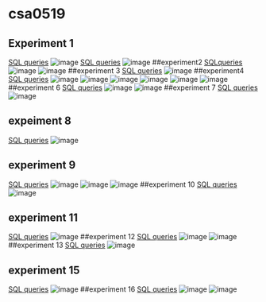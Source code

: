 # csa0519
## Experiment 1
[SQL queries](https://github.com/vamsi050802/csa0519/blob/main/Expr1)
![image](https://user-images.githubusercontent.com/113341779/191198225-ea2a13eb-d76b-4de4-baee-40765e5ba0e7.png)
[SQL queries](https://github.com/vamsi050802/csa0519/blob/main/exp%201)
![image](https://user-images.githubusercontent.com/113341779/191203152-d01a0809-a18c-45ad-8373-452a120fa67e.png)
##experiment2
[SQLqueries](https://github.com/vamsi050802/csa0519/blob/main/exp%202)
![image](https://user-images.githubusercontent.com/113341779/191312301-2faf6b0e-4cba-4c92-8cb4-c339a308b3aa.png)
![image](https://user-images.githubusercontent.com/113341779/191312584-950e7a6b-77b3-4bda-bc2a-3825cb064f06.png)
##experiment 3
[SQL queries](https://github.com/vamsi050802/csa0519/blob/main/exp3)
![image](https://user-images.githubusercontent.com/113341779/191308557-8d3a82af-c69b-40ab-bc72-ec05def75a46.png)
##experiment4
[SQL queries](https://github.com/vamsi050802/csa0519/blob/main/exp4)
![image](https://user-images.githubusercontent.com/113341779/191309554-36cb73fe-8dfe-45e5-a597-e981164ae5c8.png)
![image](https://user-images.githubusercontent.com/113341779/191310460-3aafeabe-6949-4616-bb9d-586fddd71955.png)
![image](https://user-images.githubusercontent.com/113341779/191310519-6d48c272-0860-465f-b4a9-43ce60c48af8.png)
![image](https://user-images.githubusercontent.com/113341779/191310590-cdbc9e23-95b6-4a83-a8e6-8b09fe87312b.png)
![image](https://user-images.githubusercontent.com/113341779/191310681-ffdf7735-995e-4514-a991-dc1062085428.png)
![image](https://user-images.githubusercontent.com/113341779/191310726-4361acad-af4d-4436-a931-23139a6e6a1c.png)
##experiment 6
[SQL queries](https://github.com/vamsi050802/csa0519/blob/main/exp6)
![image](https://user-images.githubusercontent.com/113341779/191310794-77434f47-ec15-4f4c-a7e5-f56cc9dbec98.png)
![image](https://user-images.githubusercontent.com/113341779/191310884-a907fa20-9d22-4707-8a91-38793c2264ce.png)
##experiment 7
[SQL queries](https://github.com/vamsi050802/csa0519/blob/main/exp7)
![image](https://user-images.githubusercontent.com/113341779/191311734-d0d5e9b4-dc68-41a1-bde5-364e59a64189.png)
## expeiment 8
[SQL queries](https://github.com/vamsi050802/csa0519/blob/main/exp8)
![image](https://user-images.githubusercontent.com/113341779/191540503-b335289d-773a-43ed-8b7e-78cb43130f5a.png)
## experiment 9
[SQL queries](https://github.com/vamsi050802/csa0519/blob/main/exp9)
![image](https://user-images.githubusercontent.com/113341779/191541040-7244327f-d50f-4118-83c2-d14563c43788.png)
![image](https://user-images.githubusercontent.com/113341779/191541076-dd69ba5a-f63a-46ac-b6f6-7841abda032c.png)
![image](https://user-images.githubusercontent.com/113341779/191541114-5d93264d-47c6-44f1-a3d9-ad617414c912.png)
##experiment 10
[SQL queries](https://github.com/vamsi050802/csa0519/blob/main/exp10)
![image](https://user-images.githubusercontent.com/113341779/191541326-f1cf4551-dc54-4aec-99bf-06e00259f84a.png)
## experiment 11
[SQL queries](https://github.com/vamsi050802/csa0519/blob/main/exp11)
![image](https://user-images.githubusercontent.com/113341779/191539327-1e478076-117d-48c0-adf6-34bc962771fc.png)
##experiment 12
[SQL queries](https://github.com/vamsi050802/csa0519/blob/main/exp12)
![image](https://user-images.githubusercontent.com/113341779/191542045-3151c185-c963-43de-903b-de5f8a1571e7.png)
![image](https://user-images.githubusercontent.com/113341779/191542100-1b79b879-877d-4b6f-ac58-76b04fecf08a.png)
##experiment 13
[SQL queries](https://github.com/vamsi050802/csa0519/blob/main/exp13)
![image](https://user-images.githubusercontent.com/113341779/191549481-13835ddc-6a1c-4323-afdf-d6eb9ae254f9.png)
## experiment 15
[SQL queries](https://github.com/vamsi050802/csa0519/blob/main/exp%2015)
![image](https://user-images.githubusercontent.com/113341779/191549813-683a8425-6190-44ae-839b-ed26d4ee43e2.png)
##experiment 16
[SQL queries](https://github.com/vamsi050802/csa0519/blob/main/exp16)
![image](https://user-images.githubusercontent.com/113341779/191698047-5b308934-1c01-43a7-b640-6a8d9a20c6ce.png)
![image](https://user-images.githubusercontent.com/113341779/191698389-fbcbe55c-d6ca-4d33-ac26-a5e1efe574c9.png)


